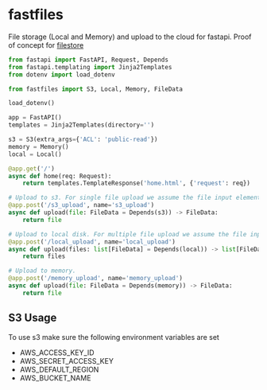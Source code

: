 # fastfiles
File storage (Local and Memory) and upload to the cloud for fastapi. Proof of concept for [filestore](https://github.com/Ichinga-Samuel/faststore)

```python
from fastapi import FastAPI, Request, Depends
from fastapi.templating import Jinja2Templates
from dotenv import load_dotenv

from fastfiles import S3, Local, Memory, FileData

load_dotenv()

app = FastAPI()
templates = Jinja2Templates(directory='')

s3 = S3(extra_args={'ACL': 'public-read'})
memory = Memory()
local = Local()

@app.get('/')
async def home(req: Request):
    return templates.TemplateResponse('home.html', {'request': req})

# Upload to s3. For single file upload we assume the file input element name is file
@app.post('/s3_upload', name='s3_upload')
async def upload(file: FileData = Depends(s3)) -> FileData:
    return file

# Upload to local disk. For multiple file upload we assume the file input element name is files.
@app.post('/local_upload', name='local_upload')
async def upload(files: list[FileData] = Depends(local)) -> list[FileData]:
    return files

# Upload to memory.
@app.post('/memory_upload', name='memory_upload')
async def upload(file: FileData = Depends(memory)) -> FileData:
    return file
```

## S3 Usage
To  use s3 make sure the following environment variables are set
- AWS_ACCESS_KEY_ID
- AWS_SECRET_ACCESS_KEY
- AWS_DEFAULT_REGION
- AWS_BUCKET_NAME

